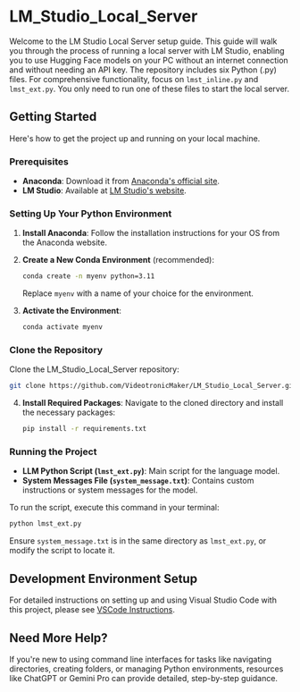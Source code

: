 # LM_Studio_Local_Server

Welcome to the LM Studio Local Server setup guide. This guide will walk you through the process of running a local server with LM Studio, enabling you to use Hugging Face models on your PC without an internet connection and without needing an API key. The repository includes six Python (.py) files. For comprehensive functionality, focus on `lmst_inline.py` and `lmst_ext.py`. You only need to run one of these files to start the local server.

## Getting Started
Here's how to get the project up and running on your local machine.

### Prerequisites
- **Anaconda**: Download it from [Anaconda's official site](https://www.anaconda.com/).
- **LM Studio**: Available at [LM Studio's website](https://lmstudio.ai/).

### Setting Up Your Python Environment
1. **Install Anaconda**: Follow the installation instructions for your OS from the Anaconda website.

2. **Create a New Conda Environment** (recommended):
   ```bash
   conda create -n myenv python=3.11
   ```
   Replace `myenv` with a name of your choice for the environment.

3. **Activate the Environment**:
   ```bash
   conda activate myenv
   ```

### Clone the Repository
Clone the LM_Studio_Local_Server repository:
```bash
git clone https://github.com/VideotronicMaker/LM_Studio_Local_Server.git
```

4. **Install Required Packages**:
   Navigate to the cloned directory and install the necessary packages:
   ```bash
   pip install -r requirements.txt
   ```

### Running the Project
- **LLM Python Script (`lmst_ext.py`)**: Main script for the language model.
- **System Messages File (`system_message.txt`)**: Contains custom instructions or system messages for the model.

To run the script, execute this command in your terminal:
```bash
python lmst_ext.py
```
Ensure `system_message.txt` is in the same directory as `lmst_ext.py`, or modify the script to locate it.

## Development Environment Setup

For detailed instructions on setting up and using Visual Studio Code with this project, please see [VSCode Instructions](.vscode/VSCodeSetup.md).


## Need More Help?
If you're new to using command line interfaces for tasks like navigating directories, creating folders, or managing Python environments, resources like ChatGPT or Gemini Pro can provide detailed, step-by-step guidance.
